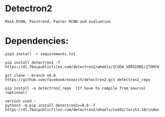 # Detectron2

    Mask RCNN, Pointrend, Faster RCNN and evaluation
    
    
# Dependencies:
    pip3 install -r requirements.txt
    
    pip install detectron2 -f https://dl.fbaipublicfiles.com/detectron2/wheels/{CUDA_VERSION}/{TORCH_VERSION}/index.html
    
    git clone --branch v0.6 https://github.com/facebookresearch/detectron2.git detectron2_repo
    
    pip install -e detectron2_repo  (If have to compile from source) (optional)
    
    version used - 
    python3 -m pip install detectron2==0.6 -f   https://dl.fbaipublicfiles.com/detectron2/wheels/cu102/torch1.10/index.html
    
    
